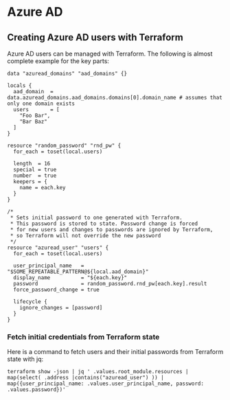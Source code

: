 # Azure AD

## Creating Azure AD users with Terraform

Azure AD users can be managed with Terraform. The following is almost complete example for the key parts:
```hcl
data "azuread_domains" "aad_domains" {}

locals {
  aad_domain  = data.azuread_domains.aad_domains.domains[0].domain_name # assumes that only one domain exists
  users       = [
    "Foo Bar",
    "Bar Baz"
  ]
}

resource "random_password" "rnd_pw" {
  for_each = toset(local.users)

  length  = 16
  special = true
  number  = true
  keepers = {
    name = each.key
  }
}

/*
 * Sets initial password to one generated with Terraform.
 * This password is stored to state. Password change is forced
 * for new users and changes to passwords are ignored by Terraform,
 * so Terraform will not override the new password
 */
resource "azuread_user" "users" {
  for_each = toset(local.users)

  user_principal_name   = "$SOME_REPEATABLE_PATTERN@${local.aad_domain}"
  display_name          = "${each.key}"
  password              = random_password.rnd_pw[each.key].result
  force_password_change = true

  lifecycle {
    ignore_changes = [password]
  }
}
```

### Fetch initial credentials from Terraform state

Here is a command to fetch users and their initial passwords from Terraform state with jq:

`terraform show -json | jq ' .values.root_module.resources | map(select( .address |contains("azuread_user") )) | map({user_principal_name: .values.user_principal_name, password: .values.password})'
`
